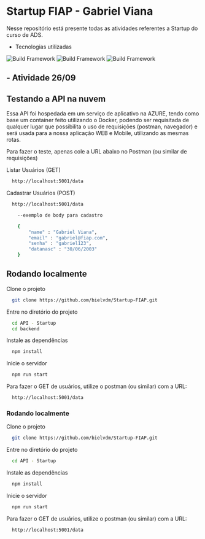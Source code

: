
# Startup FIAP - Gabriel Viana

Nesse repositório está presente todas as atividades referentes a Startup do curso de ADS.

- Tecnologias utilizadas

![Build Framework](https://img.shields.io/static/v1?label=NestJS&message=framework&color=red&style=for-the-badge&logo=Nestjs) 
![Build Framework](https://img.shields.io/static/v1?label=TypeScript&message=framework&color=blue&style=for-the-badge&logo=TypeScript)
![Build Framework](https://img.shields.io/static/v1?label=Docker&message=framework&color=blue&style=for-the-badge&logo=Docker)
## - Atividade 26/09

## Testando a API na nuvem

Essa API foi hospedada em um serviço de aplicativo na AZURE, tendo como base um container feito utilizando o Docker, podendo ser requisitada de qualquer lugar que possibilita o uso de requisições (postman, navegador) e será usada para a nossa aplicação WEB e Mobile, utilizando as mesmas rotas.

Para fazer o teste, apenas cole a URL abaixo no Postman (ou similar de requisições)

Listar Usuários (GET)

```bash
  http://localhost:5001/data
```

Cadastrar Usuários (POST)

```bash
  http://localhost:5001/data

    --exemplo de body para cadastro

    {
        "name" : "Gabriel Viana",
        "email" : "gabriel@fiap.com",
        "senha" : "gabriel123",
        "datanasc" : "30/06/2003"
    }
```

## Rodando localmente

Clone o projeto

```bash
  git clone https://github.com/bielvdm/Startup-FIAP.git
```

Entre no diretório do projeto

```bash
  cd API - Startup
  cd backend
```

Instale as dependências

```bash
  npm install
```

Inicie o servidor

```bash
  npm run start
```
Para fazer o GET de usuários, utilize o postman (ou similar) com a URL:

```bash
  http://localhost:5001/data
```


### Rodando localmente

Clone o projeto

```bash
  git clone https://github.com/bielvdm/Startup-FIAP.git
```

Entre no diretório do projeto

```bash
  cd API - Startup
```

Instale as dependências

```bash
  npm install
```

Inicie o servidor

```bash
  npm run start
```
Para fazer o GET de usuários, utilize o postman (ou similar) com a URL:

```bash
  http://localhost:5001/data
```


